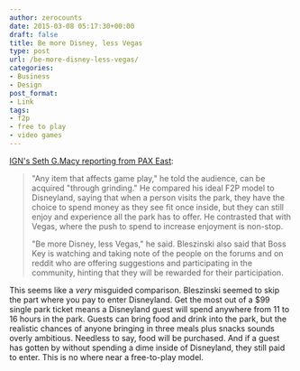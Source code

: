 ```yaml
---
author: zerocounts
date: 2015-03-08 05:17:30+00:00
draft: false
title: Be more Disney, less Vegas
type: post
url: /be-more-disney-less-vegas/
categories:
- Business
- Design
post_format:
- Link
tags:
- f2p
- free to play
- video games
---
```


[IGN's Seth G.Macy reporting from PAX East](http://ign.com/articles/2015/03/08/pax-east-2015-cliffy-b-wants-f2p-to-be-more-disneyland-less-vegas):

<blockquote>"Any item that affects game play," he told the audience, can be acquired "through grinding." He compared his ideal F2P model to Disneyland, saying that when a person visits the park, they have the choice to spend money as they see fit once inside, but they can still enjoy and experience all the park has to offer. He contrasted that with Vegas, where the push to spend to increase enjoyment is non-stop.  
  
"Be more Disney, less Vegas," he said. Bleszinski also said that Boss Key is watching and taking note of the people on the forums and on reddit who are offering suggestions and participating in the community, hinting that they will be rewarded for their participation.</blockquote>

This seems like a _very_ misguided comparison. Bleszinski seemed to skip the part where you pay to enter Disneyland. Get the most out of a $99 single park ticket means a Disneyland guest will spend anywhere from 11 to 16 hours in the park. Guests can bring food and drink into the park, but the realistic chances of anyone bringing in three meals plus snacks sounds overly ambitious. Needless to say, food will be purchased. And if a guest has gotten by without spending a dime inside of Disneyland, they still paid to enter. This is no where near a free-to-play model.

